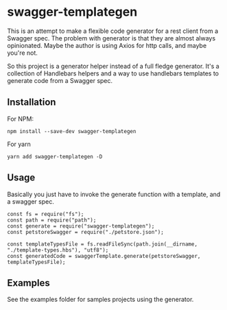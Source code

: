 # swagger-templategen

This is an attempt to make a flexible code generator for a rest client from a Swagger spec. The problem with generator
is that they are almost always opinionated. Maybe the author is using Axios for http calls, and maybe you're not.

So this project is a generator helper instead of a full fledge generator. It's a collection of Handlebars helpers and a
way to use handlebars templates to generate code from a Swagger spec.

## Installation

For NPM:

```
npm install --save-dev swagger-templategen
```

For yarn

```
yarn add swagger-templategen -D
```

## Usage

Basically you just have to invoke the generate function with a template, and a swagger spec.

```
const fs = require("fs");
const path = require("path");
const generate = require("swagger-templategen");
const petstoreSwagger = require("./petstore.json");

const templateTypesFile = fs.readFileSync(path.join(__dirname, "./template-types.hbs"), "utf8");
const generatedCode = swaggerTemplate.generate(petstoreSwagger, templateTypesFile);

```

## Examples

See the examples folder for samples projects using the generator.
